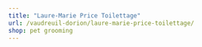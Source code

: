 ```yaml
---
title: "Laure-Marie Price Toilettage"
url: /vaudreuil-dorion/laure-marie-price-toilettage/
shop: pet grooming
---
```

